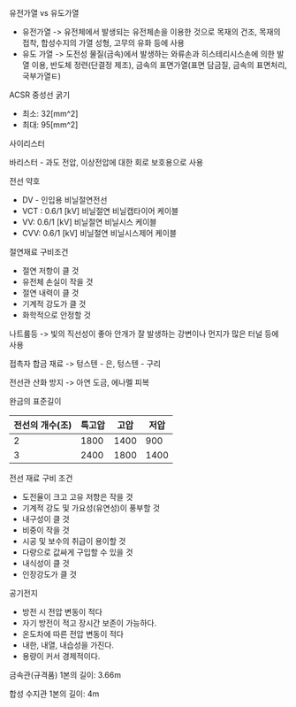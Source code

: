 유전가열 vs 유도가열

- 유전가열 -> 유전체에서 발생되는 유전체손을 이용한 것으로 목재의 건조, 목재의 접착, 합성수지의 가열 성형, 고무의 유화 등에 사용
- 유도 가열 -> 도전성 물질(금속)에서 발생하는 와류손과 히스테리시스손에 의한 발열 이용, 반도체 정련(단결정 제조), 금속의 표면가열(표면 담금질, 금속의 표면처리, 국부가열ㅌ)



ACSR 중성선 굵기

- 최소: 32[mm^2]
- 최대: 95[mm^2]



사이리스터



바리스터 - 과도 전압, 이상전압에 대한 회로 보호용으로 사용



전선 약호

- DV - 인입용 비닐절연전선
- VCT : 0.6/1 [kV] 비닐절연 비닐캡타이어 케이블
- VV: 0.6/1 [kV] 비닐절연 비닐시스 케이블
- CVV: 0.6/1 [kV] 비닐절연 비닐시스제어 케이블



절연재료 구비조건

- 절연 저항이 클 것
- 유전체 손실이 작을 것
- 절연 내력이 클 것
- 기계적 강도가 클 것
- 화학적으로 안정할 것



나트륨등 -> 빛의 직선성이 좋아 안개가 잘 발생하는 강변이나 먼지가 많은 터널 등에 사용



접촉자 합금 재료 -> 텅스텐 - 은, 텅스텐 - 구리



전선관 산화 방지 -> 아연 도금, 에나멜 피복



완금의 표준길이

| 전선의 개수(조) | 특고압 | 고압 | 저압 |
| --------------- | ------ | ---- | ---- |
| 2               | 1800   | 1400 | 900  |
| 3               | 2400   | 1800 | 1400 |

 전선 재료 구비 조건

- 도전율이 크고 고유 저항은 작을 것
- 기계적 강도 및 가요성(유연성)이 풍부할 것
- 내구성이 클 것
- 비중이 작을 것
- 시공 및 보수의 취급이 용이할 것
- 다량으로 값싸게 구입할 수 있을 것
- 내식성이 클 것
- 인장강도가 클 것



공기전지 

- 방전 시 전압 변동이 적다
- 자기 방전이 적고 장시간 보존이 가능하다.
- 온도차에 따른 전압 변동이 적다
- 내한, 내열, 내습성을 가진다.
- 용량이 커서 경제적이다.



금속관(규격품) 1본의 길이: 3.66m

합성 수지관 1본의 길이: 4m